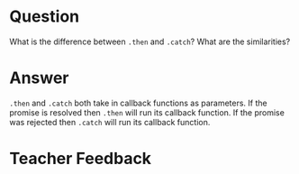 # Question

What is the difference between `.then` and `.catch`? What are the similarities?

# Answer

`.then` and `.catch` both take in callback functions as parameters. If the promise is resolved then `.then` will run its callback function. If the promise was rejected then `.catch` will run its callback function.

# Teacher Feedback
